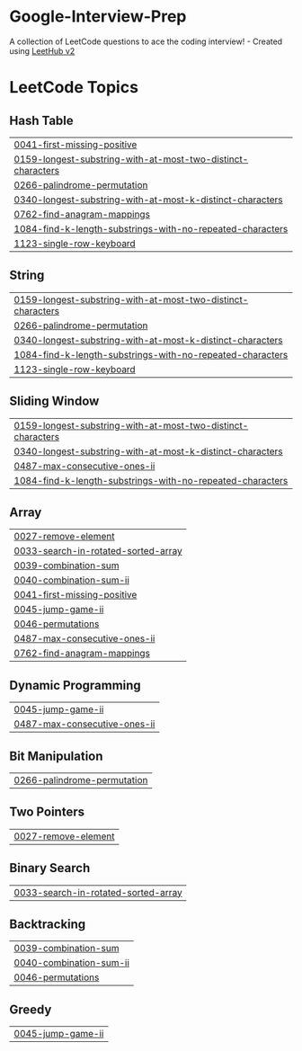 # Google-Interview-Prep
A collection of LeetCode questions to ace the coding interview! - Created using [LeetHub v2](https://github.com/arunbhardwaj/LeetHub-2.0)

<!---LeetCode Topics Start-->
# LeetCode Topics
## Hash Table
|  |
| ------- |
| [0041-first-missing-positive](https://github.com/Harshitha122/Google-Interview-Prep/tree/master/0041-first-missing-positive) |
| [0159-longest-substring-with-at-most-two-distinct-characters](https://github.com/Harshitha122/Google-Interview-Prep/tree/master/0159-longest-substring-with-at-most-two-distinct-characters) |
| [0266-palindrome-permutation](https://github.com/Harshitha122/Google-Interview-Prep/tree/master/0266-palindrome-permutation) |
| [0340-longest-substring-with-at-most-k-distinct-characters](https://github.com/Harshitha122/Google-Interview-Prep/tree/master/0340-longest-substring-with-at-most-k-distinct-characters) |
| [0762-find-anagram-mappings](https://github.com/Harshitha122/Google-Interview-Prep/tree/master/0762-find-anagram-mappings) |
| [1084-find-k-length-substrings-with-no-repeated-characters](https://github.com/Harshitha122/Google-Interview-Prep/tree/master/1084-find-k-length-substrings-with-no-repeated-characters) |
| [1123-single-row-keyboard](https://github.com/Harshitha122/Google-Interview-Prep/tree/master/1123-single-row-keyboard) |
## String
|  |
| ------- |
| [0159-longest-substring-with-at-most-two-distinct-characters](https://github.com/Harshitha122/Google-Interview-Prep/tree/master/0159-longest-substring-with-at-most-two-distinct-characters) |
| [0266-palindrome-permutation](https://github.com/Harshitha122/Google-Interview-Prep/tree/master/0266-palindrome-permutation) |
| [0340-longest-substring-with-at-most-k-distinct-characters](https://github.com/Harshitha122/Google-Interview-Prep/tree/master/0340-longest-substring-with-at-most-k-distinct-characters) |
| [1084-find-k-length-substrings-with-no-repeated-characters](https://github.com/Harshitha122/Google-Interview-Prep/tree/master/1084-find-k-length-substrings-with-no-repeated-characters) |
| [1123-single-row-keyboard](https://github.com/Harshitha122/Google-Interview-Prep/tree/master/1123-single-row-keyboard) |
## Sliding Window
|  |
| ------- |
| [0159-longest-substring-with-at-most-two-distinct-characters](https://github.com/Harshitha122/Google-Interview-Prep/tree/master/0159-longest-substring-with-at-most-two-distinct-characters) |
| [0340-longest-substring-with-at-most-k-distinct-characters](https://github.com/Harshitha122/Google-Interview-Prep/tree/master/0340-longest-substring-with-at-most-k-distinct-characters) |
| [0487-max-consecutive-ones-ii](https://github.com/Harshitha122/Google-Interview-Prep/tree/master/0487-max-consecutive-ones-ii) |
| [1084-find-k-length-substrings-with-no-repeated-characters](https://github.com/Harshitha122/Google-Interview-Prep/tree/master/1084-find-k-length-substrings-with-no-repeated-characters) |
## Array
|  |
| ------- |
| [0027-remove-element](https://github.com/Harshitha122/Google-Interview-Prep/tree/master/0027-remove-element) |
| [0033-search-in-rotated-sorted-array](https://github.com/Harshitha122/Google-Interview-Prep/tree/master/0033-search-in-rotated-sorted-array) |
| [0039-combination-sum](https://github.com/Harshitha122/Google-Interview-Prep/tree/master/0039-combination-sum) |
| [0040-combination-sum-ii](https://github.com/Harshitha122/Google-Interview-Prep/tree/master/0040-combination-sum-ii) |
| [0041-first-missing-positive](https://github.com/Harshitha122/Google-Interview-Prep/tree/master/0041-first-missing-positive) |
| [0045-jump-game-ii](https://github.com/Harshitha122/Google-Interview-Prep/tree/master/0045-jump-game-ii) |
| [0046-permutations](https://github.com/Harshitha122/Google-Interview-Prep/tree/master/0046-permutations) |
| [0487-max-consecutive-ones-ii](https://github.com/Harshitha122/Google-Interview-Prep/tree/master/0487-max-consecutive-ones-ii) |
| [0762-find-anagram-mappings](https://github.com/Harshitha122/Google-Interview-Prep/tree/master/0762-find-anagram-mappings) |
## Dynamic Programming
|  |
| ------- |
| [0045-jump-game-ii](https://github.com/Harshitha122/Google-Interview-Prep/tree/master/0045-jump-game-ii) |
| [0487-max-consecutive-ones-ii](https://github.com/Harshitha122/Google-Interview-Prep/tree/master/0487-max-consecutive-ones-ii) |
## Bit Manipulation
|  |
| ------- |
| [0266-palindrome-permutation](https://github.com/Harshitha122/Google-Interview-Prep/tree/master/0266-palindrome-permutation) |
## Two Pointers
|  |
| ------- |
| [0027-remove-element](https://github.com/Harshitha122/Google-Interview-Prep/tree/master/0027-remove-element) |
## Binary Search
|  |
| ------- |
| [0033-search-in-rotated-sorted-array](https://github.com/Harshitha122/Google-Interview-Prep/tree/master/0033-search-in-rotated-sorted-array) |
## Backtracking
|  |
| ------- |
| [0039-combination-sum](https://github.com/Harshitha122/Google-Interview-Prep/tree/master/0039-combination-sum) |
| [0040-combination-sum-ii](https://github.com/Harshitha122/Google-Interview-Prep/tree/master/0040-combination-sum-ii) |
| [0046-permutations](https://github.com/Harshitha122/Google-Interview-Prep/tree/master/0046-permutations) |
## Greedy
|  |
| ------- |
| [0045-jump-game-ii](https://github.com/Harshitha122/Google-Interview-Prep/tree/master/0045-jump-game-ii) |
<!---LeetCode Topics End-->